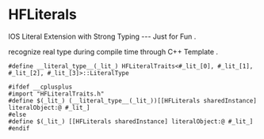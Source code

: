# HFLiterals
IOS Literal Extension with Strong Typing --- Just for Fun .

recognize real type during compile time through C++ Template .
    
    #define __literal_type__(_lit_) HFLiteralTraits<#_lit_[0], #_lit_[1], #_lit_[2], #_lit_[3]>::LiteralType
    
    #ifdef __cplusplus
    #import "HFLiteralTraits.h"
    #define $(_lit_) (__literal_type__(_lit_))[[HFLiterals sharedInstance] literalObject:@ #_lit_]
    #else
    #define $(_lit_) [[HFLiterals sharedInstance] literalObject:@ #_lit_]
    #endif
